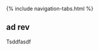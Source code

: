 <link rel="stylesheet" type="text/css" href="styles.css">

{% include navigation-tabs.html %} <!-- Include the shared navigation tabs -->

<body>
  <section class="default-text-format">
    <h2>ad rev</h2>
    <p>
      Tsddfasdf
    </p>
  </section>
</body>
